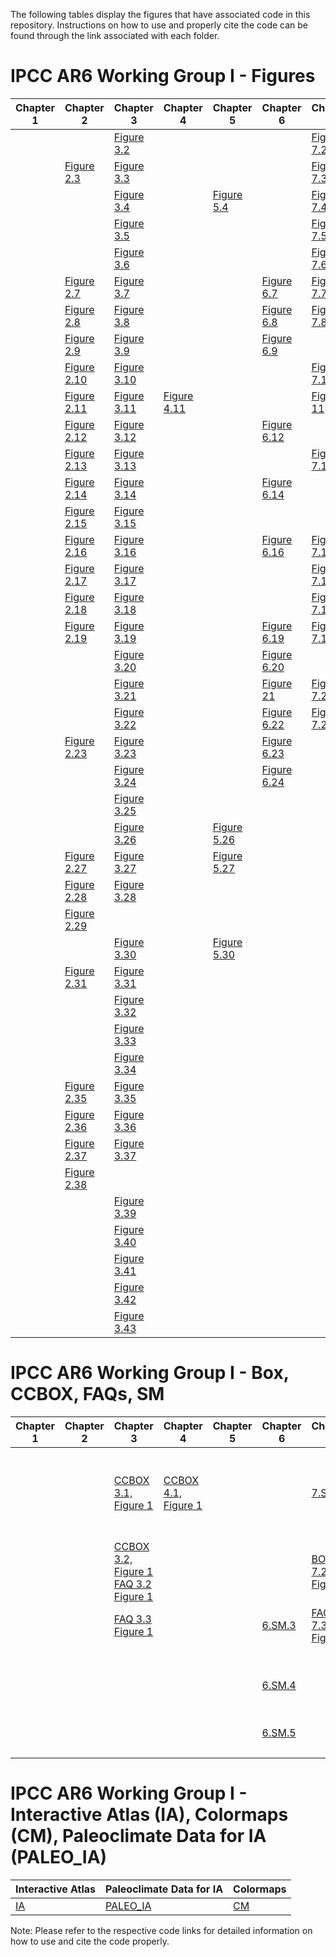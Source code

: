 The following tables display the figures that have associated code in this repository. Instructions on how to use and properly cite the code can be found through the link associated with each folder.

# IPCC AR6 Working Group I - Figures 

| Chapter 1 | Chapter 2 | Chapter 3 | Chapter 4 | Chapter 5 | Chapter 6 | Chapter 7 | Chapter 8 | Chapter 9 | Chapter 10 | Chapter 11 | Chapter 12 |Chapter Atlas |Technical Summary |SPM |
| ---------| --------- | --------- | --------- | --------- | --------- | --------- | --------- | --------- | ---------- | ---------- | ---------- | ---------- | ---------- | ---------- |
| |  | [Figure 3.2](https://github.com/IPCC-WG1/Chapter-3_Fig02b) |  | |  |[Figure 7.2](https://github.com/IPCC-WG1/Chapter-7)|  |[Figure 9.2](https://github.com/IPCC-WG1/Chapter-9) |  | [Figure 11.2](https://github.com/IPCC-WG1/Chapter-11)||||
| | [Figure 2.3](https://github.com/IPCC-WG1/Chapter-2_Fig03) | [Figure 3.3](https://github.com/IPCC-WG1/Chapter-3_Fig03) |  | | | [Figure 7.3](https://github.com/IPCC-WG1/Chapter-7) |  | [Figure 9.3](https://github.com/IPCC-WG1/Chapter-9) | | [Figure 11.3](https://github.com/IPCC-WG1/Chapter-11) | | |||
| | | [Figure 3.4](https://github.com/IPCC-WG1/Chapter-3_Fig04) |  |[Figure 5.4](https://github.com/IPCC-WG1/Chapter-5_Fig4)  |  | [Figure 7.4](https://github.com/IPCC-WG1/Chapter-7) | | [Figure 9.4](https://github.com/IPCC-WG1/Chapter-9) | | | [Figure 12.4](https://github.com/IPCC-WG1/Chapter-12) |||
| |  | [Figure 3.5](https://github.com/IPCC-WG1/Chapter-3_Fig05) |  |  |  | [Figure 7.5](https://github.com/IPCC-WG1/Chapter-7) | | [Figure 9.5](https://github.com/IPCC-WG1/Chapter-9) |  | | [Figure 12.5](https://github.com/IPCC-WG1/Chapter-12) |||[Figure SPM.5](https://github.com/IPCC-WG1/Chapter-11) |
| |  | [Figure 3.6](https://github.com/IPCC-WG1/Chapter-3_Fig06) |  |  | | [Figure 7.6](https://github.com/IPCC-WG1/Chapter-7) |  | [Figure 9.6](https://github.com/IPCC-WG1/Chapter-9) | [Figure 10.6](https://github.com/IPCC-WG1/Chapter-10_Fig06) | | [Figure 12.6](https://github.com/IPCC-WG1/Chapter-12) |||[Figure SPM.6](https://github.com/IPCC-WG1/Chapter-11)|
| | [Figure 2.7](https://github.com/IPCC-WG1/Chapter-2_Fig07) | [Figure 3.7](https://github.com/IPCC-WG1/Chapter-3_Fig07) | |  |[Figure 6.7](https://github.com/IPCC-WG1/Chapter-6_Fig7)  | [Figure 7.7](https://github.com/IPCC-WG1/Chapter-7) |  | [Figure 9.7](https://github.com/IPCC-WG1/Chapter-9) | |  | [Figure 12.7](https://github.com/IPCC-WG1/Chapter-12) ||||
| | [Figure 2.8](https://github.com/IPCC-WG1/Chapter-2_Fig08) | [Figure 3.8](https://github.com/IPCC-WG1/Chapter-3_Fig08) | |  |[Figure 6.8](https://github.com/IPCC-WG1/Chapter-6_Fig8)  | [Figure 7.8](https://github.com/IPCC-WG1/Chapter-7) |  | [Figure 9.8](https://github.com/IPCC-WG1/Chapter-9) | | | [Figure 12.8](https://github.com/IPCC-WG1/Chapter-12) ||||
||  [Figure 2.9](https://github.com/IPCC-WG1/Chapter-2_Fig09) | [Figure 3.9](https://github.com/IPCC-WG1/Chapter-3_Fig09) |  |  | [Figure 6.9](https://github.com/IPCC-WG1/Chapter-6_Fig09) |  |  | [Figure 9.9](https://github.com/IPCC-WG1/Chapter-9) |  | [Figure 11.9](https://github.com/IPCC-WG1/Chapter-11) | [Figure 12.9](https://github.com/IPCC-WG1/Chapter-12) ||||
||  [Figure 2.10](https://github.com/IPCC-WG1/Chapter-2_Fig10) | [Figure 3.10](https://github.com/IPCC-WG1/Chapter-3_Fig10) |  |  | | [Figure 7.10](https://github.com/IPCC-WG1/Chapter-7) |  | [Figure 9.10](https://github.com/IPCC-WG1/Chapter-9) | [Figure 10.10](https://github.com/IPCC-WG1/Chapter-10_Fig10) | [Figure 11.10](https://github.com/IPCC-WG1/Chapter-11)| [Figure 12.10](https://github.com/IPCC-WG1/Chapter-12) ||||
||  [Figure 2.11](https://github.com/IPCC-WG1/Chapter-2_Fig11) | [Figure 3.11](https://github.com/IPCC-WG1/Chapter-3_Fig11) |[Figure 4.11](https://github.com/IPCC-WG1/Chapter-4_Figure4.11)  | |  | [Figure 11](https://github.com/IPCC-WG1/Chapter-7) | | [Figure 9.11](https://github.com/IPCC-WG1/Chapter-9) | [Figure 10.11](https://github.com/IPCC-WG1/Chapter-10_Fig11) | [Figure 11.11](https://github.com/IPCC-WG1/Chapter-11) |  ||||
||  [Figure 2.12](https://github.com/IPCC-WG1/Chapter-2_Fig12) | [Figure 3.12](https://github.com/IPCC-WG1/Chapter-3_Fig12) | | | [Figure 6.12](https://github.com/IPCC-WG1/Chapter-6_Fig12_22_24) |  |  | [Figure 9.12](https://github.com/IPCC-WG1/Chapter-9) | [Figure 10.12](https://github.com/IPCC-WG1/Chapter-10_Fig12) | [Figure 11.12](https://github.com/IPCC-WG1/Chapter-11)|  ||[TS.12](https://github.com/IPCC-WG1/TS_Fig12/tree/main/ModelSnow)||
||  [Figure 2.13](https://github.com/IPCC-WG1/Chapter-2_Fig13) | [Figure 3.13](https://github.com/IPCC-WG1/Chapter-3_Fig13) | | | | [Figure 7.13](https://github.com/IPCC-WG1/Chapter-7) | [Figure 8.13](https://github.com/IPCC-WG1/Chapter-8) | [Figure 9.13](https://github.com/IPCC-WG1/Chapter-9) | [Figure 10.13](https://github.com/IPCC-WG1/Chapter-10_Fig13) |[Figure 11.13](https://github.com/IPCC-WG1/Chapter-11) |  | [Figure Atlas.13](https://github.com/IPCC-WG1/Atlas/blob/main/notebooks/regional-scatter-plots_R.ipynb)|||
||  [Figure 2.14](https://github.com/IPCC-WG1/Chapter-2_Fig14) | [Figure 3.14](https://github.com/IPCC-WG1/Chapter-3_Fig14) | | | [Figure 6.14](https://github.com/IPCC-WG1/Chapter-6_Fig14)  |  | [Figure 8.14](https://github.com/IPCC-WG1/Chapter-8) | [Figure 9.14](https://github.com/IPCC-WG1/Chapter-9) |  | [Figure 11.14](https://github.com/IPCC-WG1/Chapter-11) |  ||||
||  [Figure 2.15](https://github.com/IPCC-WG1/Chapter-2_Fig15) | [Figure 3.15](https://github.com/IPCC-WG1/Chapter-3_Fig15) | | | | | [Figure 8.15](https://github.com/IPCC-WG1/Chapter-8) | [Figure 9.15](https://github.com/IPCC-WG1/Chapter-9) | | [Figure 11.15](https://github.com/IPCC-WG1/Chapter-11)|  ||||
||  [Figure 2.16](https://github.com/IPCC-WG1/Chapter-2_Fig16) | [Figure 3.16](https://github.com/IPCC-WG1/Chapter-3_Fig16) | | | [Figure 6.16](https://github.com/IPCC-WG1/Chapter-6_Fig16) | [Figure 7.16](https://github.com/IPCC-WG1/Chapter-7) | [Figure 8.16](https://github.com/IPCC-WG1/Chapter-8) | [Figure 9.16](https://github.com/IPCC-WG1/Chapter-9) | | [Figure 11.16](https://github.com/IPCC-WG1/Chapter-11)|  | [Figure Atlas.16](https://github.com/IPCC-WG1/Atlas/blob/main/notebooks/regional-scatter-plots_R.ipynb)|||
||  [Figure 2.17](https://github.com/IPCC-WG1/Chapter-2_Fig17) | [Figure 3.17](https://github.com/IPCC-WG1/Chapter-3_Fig17) | | |  | [Figure 7.17](https://github.com/IPCC-WG1/Chapter-7) | [Figure 8.17](https://github.com/IPCC-WG1/Chapter-8) | [Figure 9.17](https://github.com/IPCC-WG1/Chapter-9) |  |[Figure 11.17](https://github.com/IPCC-WG1/Chapter-11) | | [Figure Atlas.17](https://github.com/IPCC-WG1/Atlas/blob/main/notebooks/regional-scatter-plots_R.ipynb)|[TS.17](https://github.com/IPCC-WG1/TS_Fig17)||
||  [Figure 2.18](https://github.com/IPCC-WG1/Chapter-2_Fig18) | [Figure 3.18](https://github.com/IPCC-WG1/Chapter-3_Fig18) | | |  | [Figure 7.18](https://github.com/IPCC-WG1/Chapter-7) | [Figure 8.18](https://github.com/IPCC-WG1/Chapter-8) | [Figure 9.18](https://github.com/IPCC-WG1/Chapter-9) | [Figure 10.18](https://github.com/IPCC-WG1/Chapter-10_Fig18) | [Figure 11.18](https://github.com/IPCC-WG1/Chapter-11)|  ||[TS.18](https://github.com/IPCC-WG1/TS_Fig18)||
||  [Figure 2.19](https://github.com/IPCC-WG1/Chapter-2_Fig19) | [Figure 3.19](https://github.com/IPCC-WG1/Chapter-3_Fig19) |  | | [Figure 6.19](https://github.com/IPCC-WG1/Chapter-6_Fig19) | [Figure 7.19](https://github.com/IPCC-WG1/Chapter-7) | | [Figure 9.19](https://github.com/IPCC-WG1/Chapter-9) | [Figure 10.19](https://github.com/IPCC-WG1/Chapter-10_Fig19) | [Figure 11.19](https://github.com/IPCC-WG1/Chapter-11)| ||||
||   | [Figure 3.20](https://github.com/IPCC-WG1/Chapter-3_Fig20) |  |  | [Figure 6.20](https://github.com/IPCC-WG1/Chapter-6_Fig20) |  | | [Figure 9.20](https://github.com/IPCC-WG1/Chapter-9) | [Figure 10.20](https://github.com/IPCC-WG1/Chapter-10_Fig20) | | |||
||   | [Figure 3.21](https://github.com/IPCC-WG1/Chapter-3_Fig21) |  |  | [Figure 21](https://github.com/IPCC-WG1/Chapter-6_Fig21) | [Figure 7.21](https://github.com/IPCC-WG1/Chapter-7) | [Figure 8.21](https://github.com/IPCC-WG1/Chapter-8) | [Figure 9.21](https://github.com/IPCC-WG1/Chapter-9) | [Figure 10.21](https://github.com/IPCC-WG1/Chapter-10_Fig21) | |  |[Figure Atlas.21](https://github.com/IPCC-WG1/Atlas/blob/main/notebooks/regional-scatter-plots_R.ipynb)|||
||  | [Figure 3.22](https://github.com/IPCC-WG1/Chapter-3_Fig22) |  |  | [Figure 6.22](https://github.com/IPCC-WG1/Chapter-6_Fig12_22_24) | [Figure 7.22](https://github.com/IPCC-WG1/Chapter-7) | | [Figure 9.22](https://github.com/IPCC-WG1/Chapter-9) | | | |[Figure Atlas.22](https://github.com/IPCC-WG1/Atlas/blob/main/notebooks/regional-scatter-plots_R.ipynb)|||
||  [Figure 2.23](https://github.com/IPCC-WG1/Chapter-2_Fig23) | [Figure 3.23](https://github.com/IPCC-WG1/Chapter-3_Fig23) | |  | [Figure 6.23](https://github.com/IPCC-WG1/Chapter-6_Fig23) | | | [Figure 9.23](https://github.com/IPCC-WG1/Chapter-9) | | |  ||||
||  | [Figure 3.24](https://github.com/IPCC-WG1/Chapter-3_Fig24) |  | | [Figure 6.24](https://github.com/IPCC-WG1/Chapter-6_Fig12_22_24) |  | | [Figure 9.24](https://github.com/IPCC-WG1/Chapter-9) |  | | |[Figure Atlas.24](https://github.com/IPCC-WG1/Atlas/blob/main/notebooks/regional-scatter-plots_R.ipynb) |[TS.24](https://github.com/IPCC-WG1/TS_Fig24)||
||  | [Figure 3.25](https://github.com/IPCC-WG1/Chapter-3_Fig25) |  |  | | | [Figure 8.25](https://github.com/IPCC-WG1/Chapter-8) | [Figure 9.25](https://github.com/IPCC-WG1/Chapter-9) | |  | ||||
||   | [Figure 3.26](https://github.com/IPCC-WG1/Chapter-3_Fig26) |  | [Figure 5.26](https://github.com/IPCC-WG1/Chapter-5_Fig26) |  | | [Figure 8.26](https://github.com/IPCC-WG1/Chapter-8) | [Figure 9.26](https://github.com/IPCC-WG1/Chapter-9) | | |  |[Figure Atlas.26](https://github.com/IPCC-WG1/Atlas/blob/main/notebooks/regional-scatter-plots_R.ipynb)|||
||  [Figure 2.27](https://github.com/IPCC-WG1/Chapter-2_Fig27) | [Figure 3.27](https://github.com/IPCC-WG1/Chapter-3_Fig27) |  | [Figure 5.27](https://github.com/IPCC-WG1/Chapter-5_Fig27) | | | | [Figure 9.27](https://github.com/IPCC-WG1/Chapter-9) |  | | ||||
||  [Figure 2.28](https://github.com/IPCC-WG1/Chapter-2_Fig28) | [Figure 3.28](https://github.com/IPCC-WG1/Chapter-3_Fig28) | |  |  | | | [Figure 9.28](https://github.com/IPCC-WG1/Chapter-9) | |  | ||||
||  [Figure 2.29](https://github.com/IPCC-WG1/Chapter-2_Fig29) | |  | |  | | | [Figure 9.29](https://github.com/IPCC-WG1/Chapter-9) | |  | |[Figure Atlas.29](https://github.com/IPCC-WG1/Atlas/blob/main/notebooks/regional-scatter-plots_R.ipynb)||
||   | [Figure 3.30](https://github.com/IPCC-WG1/Chapter-3_Fig30) |  | [Figure 5.30](https://github.com/IPCC-WG1/Chapter-5_Fig30)| | | | [Figure 9.30](https://github.com/IPCC-WG1/Chapter-9) | | |  ||||
||  [Figure 2.31](https://github.com/IPCC-WG1/Chapter-2_Fig31) | [Figure 3.31](https://github.com/IPCC-WG1/Chapter-3_Fig31) | | | | | | [Figure 9.31](https://github.com/IPCC-WG1/Chapter-9) | |  |  ||||
||  | [Figure 3.32](https://github.com/IPCC-WG1/Chapter-3_Fig32) |  |  |  |  |  | [Figure 9.32](https://github.com/IPCC-WG1/Chapter-9) | |  | ||||
||   | [Figure 3.33](https://github.com/IPCC-WG1/Chapter-3_Fig33) |  |  |  | |  | |  |  | ||||
||   | [Figure 3.34](https://github.com/IPCC-WG1/Chapter-3_Fig34) |  |  |  |  |  | |  |  |  ||||
||  [Figure 2.35](https://github.com/IPCC-WG1/Chapter-2_Fig35) | [Figure 3.35](https://github.com/IPCC-WG1/Chapter-3_Fig35) |  |  | | |  | | | |  ||||
||  [Figure 2.36](https://github.com/IPCC-WG1/Chapter-2_Fig36) | [Figure 3.36](https://github.com/IPCC-WG1/Chapter-3_Fig36) || |  | |  | | |  |  ||||
||  [Figure 2.37](https://github.com/IPCC-WG1/Chapter-2_Fig37) | [Figure 3.37](https://github.com/IPCC-WG1/Chapter-3_Fig37) | ||  | | | | | |  ||||
||  [Figure 2.38](https://github.com/IPCC-WG1/Chapter-2_Fig38) | |  |  |  |  |  |  | |  |  ||||
||   | [Figure 3.39](https://github.com/IPCC-WG1/Chapter-3_Fig39) |  | |  || | |  |  |  ||||
||  | [Figure 3.40](https://github.com/IPCC-WG1/Chapter-3_Fig40) |  | | |  |  | |  | |  ||||
||   | [Figure 3.41](https://github.com/IPCC-WG1/Chapter-3_Fig41) |  | | |  |  | |  |  | ||||
||   | [Figure 3.42](https://github.com/IPCC-WG1/Chapter-3_Fig42) |  | | | | |  |  | |  ||||
||   | [Figure 3.43](https://github.com/IPCC-WG1/Chapter-3_Fig43) | |  |  | | | |  |  |  ||||

# IPCC AR6 Working Group I - Box, CCBOX, FAQs, SM 

| Chapter 1 | Chapter 2 | Chapter 3 | Chapter 4 | Chapter 5 | Chapter 6 | Chapter 7 | Chapter 8 | Chapter 9 | Chapter 10 | Chapter 11 | Chapter 12 | Chapter Atlas | Technical Summary |
| ---------| --------- | --------- | --------- | --------- | --------- | --------- | --------- | --------- | ---------- | ---------- | ---------- | ---------- | ---------- |
||   | [CCBOX 3.1, Figure 1](https://github.com/IPCC-WG1/Chapter-3_CCBOX3.1_Fig1) | [CCBOX 4.1, Figure 1 ](https://github.com/IPCC-WG1/Chapter-4_CCBOX4.1_Fig1) | | |[7.SM.1](https://github.com/IPCC-WG1/Chapter-7) || [CCBOX 9.1, Figure 1](https://github.com/IPCC-WG1/Chapter-9) [FAQ 9.1](https://github.com/IPCC-WG1/Chapter-9)| | [BOX 11.1, Figure 1](https://github.com/IPCC-WG1/Chapter-11) [FAQ 11.1, Figure 1](https://github.com/IPCC-WG1/Chapter-11) [11.SM.1](https://github.com/IPCC-WG1/Chapter-11)| [12.SM.1](https://github.com/IPCC-WG1/Chapter-12)|| [TS BOX 5, Figure 1](https://github.com/IPCC-WG1/TS_Box5_Figure1) |
||   | [CCBOX 3.2, Figure 1](https://github.com/IPCC-WG1/Chapter-3_CCBOX3.2_Fig1) [FAQ 3.2 Figure 1](https://github.com/IPCC-WG1/Chapter-3_FAQ2_Fig01)| | | |[BOX 7.2, Figure 1](https://github.com/IPCC-WG1/Chapter-7)  |  [BOX 8.2, Figure 1](https://github.com/IPCC-WG1/Chapter-8)  | [BOX 9.2, Figure 1](https://github.com/IPCC-WG1/Chapter-9) [FAQ 9.2](https://github.com/IPCC-WG1/Chapter-9) | | | [12.SM.2](https://github.com/IPCC-WG1/Chapter-12) | ||
||  | [FAQ 3.3 Figure 1](https://github.com/IPCC-WG1/Chapter-3_FAQ3_Fig01) |  | | [6.SM.3](https://github.com/IPCC-WG1/Chapter-6_SM3)| [FAQ 7.3, Figure 1](https://github.com/IPCC-WG1/Chapter-7)  |  | [FAQ 9.3](https://github.com/IPCC-WG1/Chapter-9)  | | | [12.SM.3](https://github.com/IPCC-WG1/Chapter-12)  | | |
||   |  | | |[6.SM.4](https://github.com/IPCC-WG1/Chapter-6_SM4) |  |  | | [CCBOX 10.4, Figure 1](https://github.com/IPCC-WG1/Chapter-10_CCB4_Fig1)| [BOX 11.4, Figure 1](https://github.com/IPCC-WG1/Chapter-11)  [BOX 11.4, Figure 2](https://github.com/IPCC-WG1/Chapter-11) | [12.SM.4](https://github.com/IPCC-WG1/Chapter-12)  | ||
||  |  |  | | [6.SM.5](https://github.com/IPCC-WG1/Chapter-6_SM5)|  |  | | | |[12.SM.5](https://github.com/IPCC-WG1/Chapter-12)  | |
||  |  |  | | |  |  |  | |  | [12.SM.6](https://github.com/IPCC-WG1/Chapter-12) | ||


# IPCC AR6 Working Group I - Interactive Atlas (IA), Colormaps (CM), Paleoclimate Data for IA (PALEO_IA) 
| Interactive Atlas| Paleoclimate Data for IA | Colormaps| 
| --------- | --------- | --------- |
|[IA](https://github.com/IPCC-WG1/Atlas)|[PALEO_IA](https://github.com/IPCC-WG1/PMIP_for_AR6_Interactive_Atlas)|[CM](https://github.com/IPCC-WG1/colormaps)|

Note: Please refer to the respective code links for detailed information on how to use and cite the code properly.
